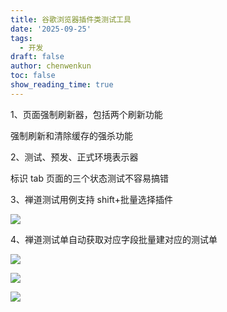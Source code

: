 ```yaml
---
title: 谷歌浏览器插件类测试工具
date: '2025-09-25'
tags:
  - 开发
draft: false
author: chenwenkun
toc: false
show_reading_time: true
---
```

1、页面强制刷新器，包括两个刷新功能

强制刷新和清除缓存的强杀功能

2、测试、预发、正式环境表示器

标识 tab 页面的三个状态测试不容易搞错

3、禅道测试用例支持 shift+批量选择插件

![](https://prod-files-secure.s3.us-west-2.amazonaws.com/c205fb54-92b2-4987-8be3-972b67d27acc/7ca8990d-2ef0-4ad6-8256-c807dbb8b3d5/image.png?X-Amz-Algorithm=AWS4-HMAC-SHA256&X-Amz-Content-Sha256=UNSIGNED-PAYLOAD&X-Amz-Credential=ASIAZI2LB466Q25TCDEU%2F20251031%2Fus-west-2%2Fs3%2Faws4_request&X-Amz-Date=20251031T181635Z&X-Amz-Expires=3600&X-Amz-Security-Token=IQoJb3JpZ2luX2VjEFIaCXVzLXdlc3QtMiJHMEUCIQCgStJl9q8wxEVtT9D%2F9TIISHt5Sj78JH4U1fTI8llcsAIgW6yJ4S751T21EoeCZnZAgIXneiWdj0W2xzk%2FgP6agmwq%2FwMIGxAAGgw2Mzc0MjMxODM4MDUiDKyk49Hs6Frpa%2Fif0CrcA22chnhAirOHCSrp1Mb4N%2F1k68BghONnk6jpT%2FKgXg%2FzDlV3C9XgNbDm%2Fvfsq5evUOQf6DCTNI3a6kbx0e%2FgBSL4CYC7tlNzfSl20juzYtt%2Bo5MN70PhZix2GaTMqSTUA82DH5pSVo93%2F%2FO16MD2z9Sdz30SjJ%2BGMrIR7gzY5xpOzDoZ11cFe2%2Faz84NW9feo3SElQ8Oy37IVV761gMBShTHL6mWPNutZijPTRyASCOaolpqZEKLm2n%2F4InHZWbzw%2By5pdhJ67Ji78eKHzSrLqj1SzziIKBVOiG3%2F7aKgXgfYbUmPLKjbN9lS7gk7eTsjC2v3CXNIp%2BhZyxeD3O6AWdl9WrILM2pG0TJ0SPg7vnbF80F5KaOagSh3DXjBYtW6zNWYe9lyu%2FA62%2BIATtYX4m0VBzACQBXsv5LydnbxRwcIi%2Fs4%2B9RR1b7%2BQTumTcDBAR%2Fb5F%2FV64PQUj3sFHD8PpOEGs1XADmM2HmFeMSMstqZliLiOw7%2Ba0JK2o7FqBE%2FSmMRiE71UPDqI4FiqrAJGNcekPbYF2CEjUcPwDZRwzgeL2V%2FKCv3MF%2BHpauVUtzW0sFlMuGxS27LRLKSfjWhLgmqnJs0xHwLD%2Bk7zf09XF1WRtuzD1%2BQdoHCkPrMNr1k8gGOqUB1dqEKUNq9Cbgt6qgmsXQ6%2FVuQEf0arOdjCF503Utb3c0X7mSd21VIGPg3MR8aJLcFC4UgES0xOuwg%2FoCvdSOyL2KGurFlp5DRf3MSlWoQ0WFhs2eTn85qeXNAgAxsyV3ooUwCTe9PtvnCjyEm6pgN%2BKNcZoOhYPGayXpEznLqV%2BKqjaxCg2jEhu%2BdORn%2B64ajaJcZbnGFquKVQExZMaSarcu%2BXNa&X-Amz-Signature=48cb16942efa90c526352cd5e2fa3a1a96f775d47782cf31a46861b7a4dba396&X-Amz-SignedHeaders=host&x-amz-checksum-mode=ENABLED&x-id=GetObject)

4、禅道测试单自动获取对应字段批量建对应的测试单

![](https://prod-files-secure.s3.us-west-2.amazonaws.com/c205fb54-92b2-4987-8be3-972b67d27acc/1ea39b01-dd1c-4a56-bb09-4fe87447f5c7/image.png?X-Amz-Algorithm=AWS4-HMAC-SHA256&X-Amz-Content-Sha256=UNSIGNED-PAYLOAD&X-Amz-Credential=ASIAZI2LB466Q25TCDEU%2F20251031%2Fus-west-2%2Fs3%2Faws4_request&X-Amz-Date=20251031T181635Z&X-Amz-Expires=3600&X-Amz-Security-Token=IQoJb3JpZ2luX2VjEFIaCXVzLXdlc3QtMiJHMEUCIQCgStJl9q8wxEVtT9D%2F9TIISHt5Sj78JH4U1fTI8llcsAIgW6yJ4S751T21EoeCZnZAgIXneiWdj0W2xzk%2FgP6agmwq%2FwMIGxAAGgw2Mzc0MjMxODM4MDUiDKyk49Hs6Frpa%2Fif0CrcA22chnhAirOHCSrp1Mb4N%2F1k68BghONnk6jpT%2FKgXg%2FzDlV3C9XgNbDm%2Fvfsq5evUOQf6DCTNI3a6kbx0e%2FgBSL4CYC7tlNzfSl20juzYtt%2Bo5MN70PhZix2GaTMqSTUA82DH5pSVo93%2F%2FO16MD2z9Sdz30SjJ%2BGMrIR7gzY5xpOzDoZ11cFe2%2Faz84NW9feo3SElQ8Oy37IVV761gMBShTHL6mWPNutZijPTRyASCOaolpqZEKLm2n%2F4InHZWbzw%2By5pdhJ67Ji78eKHzSrLqj1SzziIKBVOiG3%2F7aKgXgfYbUmPLKjbN9lS7gk7eTsjC2v3CXNIp%2BhZyxeD3O6AWdl9WrILM2pG0TJ0SPg7vnbF80F5KaOagSh3DXjBYtW6zNWYe9lyu%2FA62%2BIATtYX4m0VBzACQBXsv5LydnbxRwcIi%2Fs4%2B9RR1b7%2BQTumTcDBAR%2Fb5F%2FV64PQUj3sFHD8PpOEGs1XADmM2HmFeMSMstqZliLiOw7%2Ba0JK2o7FqBE%2FSmMRiE71UPDqI4FiqrAJGNcekPbYF2CEjUcPwDZRwzgeL2V%2FKCv3MF%2BHpauVUtzW0sFlMuGxS27LRLKSfjWhLgmqnJs0xHwLD%2Bk7zf09XF1WRtuzD1%2BQdoHCkPrMNr1k8gGOqUB1dqEKUNq9Cbgt6qgmsXQ6%2FVuQEf0arOdjCF503Utb3c0X7mSd21VIGPg3MR8aJLcFC4UgES0xOuwg%2FoCvdSOyL2KGurFlp5DRf3MSlWoQ0WFhs2eTn85qeXNAgAxsyV3ooUwCTe9PtvnCjyEm6pgN%2BKNcZoOhYPGayXpEznLqV%2BKqjaxCg2jEhu%2BdORn%2B64ajaJcZbnGFquKVQExZMaSarcu%2BXNa&X-Amz-Signature=ced2f6a474772d7b1f4bb3ef790f5e84381b8dcc0c9c4d7ae9fb6e03c5872304&X-Amz-SignedHeaders=host&x-amz-checksum-mode=ENABLED&x-id=GetObject)

![](https://prod-files-secure.s3.us-west-2.amazonaws.com/c205fb54-92b2-4987-8be3-972b67d27acc/fa727f1d-546c-42aa-9508-d8d3d1275bcd/image.png?X-Amz-Algorithm=AWS4-HMAC-SHA256&X-Amz-Content-Sha256=UNSIGNED-PAYLOAD&X-Amz-Credential=ASIAZI2LB466Q25TCDEU%2F20251031%2Fus-west-2%2Fs3%2Faws4_request&X-Amz-Date=20251031T181635Z&X-Amz-Expires=3600&X-Amz-Security-Token=IQoJb3JpZ2luX2VjEFIaCXVzLXdlc3QtMiJHMEUCIQCgStJl9q8wxEVtT9D%2F9TIISHt5Sj78JH4U1fTI8llcsAIgW6yJ4S751T21EoeCZnZAgIXneiWdj0W2xzk%2FgP6agmwq%2FwMIGxAAGgw2Mzc0MjMxODM4MDUiDKyk49Hs6Frpa%2Fif0CrcA22chnhAirOHCSrp1Mb4N%2F1k68BghONnk6jpT%2FKgXg%2FzDlV3C9XgNbDm%2Fvfsq5evUOQf6DCTNI3a6kbx0e%2FgBSL4CYC7tlNzfSl20juzYtt%2Bo5MN70PhZix2GaTMqSTUA82DH5pSVo93%2F%2FO16MD2z9Sdz30SjJ%2BGMrIR7gzY5xpOzDoZ11cFe2%2Faz84NW9feo3SElQ8Oy37IVV761gMBShTHL6mWPNutZijPTRyASCOaolpqZEKLm2n%2F4InHZWbzw%2By5pdhJ67Ji78eKHzSrLqj1SzziIKBVOiG3%2F7aKgXgfYbUmPLKjbN9lS7gk7eTsjC2v3CXNIp%2BhZyxeD3O6AWdl9WrILM2pG0TJ0SPg7vnbF80F5KaOagSh3DXjBYtW6zNWYe9lyu%2FA62%2BIATtYX4m0VBzACQBXsv5LydnbxRwcIi%2Fs4%2B9RR1b7%2BQTumTcDBAR%2Fb5F%2FV64PQUj3sFHD8PpOEGs1XADmM2HmFeMSMstqZliLiOw7%2Ba0JK2o7FqBE%2FSmMRiE71UPDqI4FiqrAJGNcekPbYF2CEjUcPwDZRwzgeL2V%2FKCv3MF%2BHpauVUtzW0sFlMuGxS27LRLKSfjWhLgmqnJs0xHwLD%2Bk7zf09XF1WRtuzD1%2BQdoHCkPrMNr1k8gGOqUB1dqEKUNq9Cbgt6qgmsXQ6%2FVuQEf0arOdjCF503Utb3c0X7mSd21VIGPg3MR8aJLcFC4UgES0xOuwg%2FoCvdSOyL2KGurFlp5DRf3MSlWoQ0WFhs2eTn85qeXNAgAxsyV3ooUwCTe9PtvnCjyEm6pgN%2BKNcZoOhYPGayXpEznLqV%2BKqjaxCg2jEhu%2BdORn%2B64ajaJcZbnGFquKVQExZMaSarcu%2BXNa&X-Amz-Signature=34520be6f0f81a4bb5499359aa4e40887d9b7e809752e7b39840641d0c69019b&X-Amz-SignedHeaders=host&x-amz-checksum-mode=ENABLED&x-id=GetObject)

![](https://prod-files-secure.s3.us-west-2.amazonaws.com/c205fb54-92b2-4987-8be3-972b67d27acc/2a374ca8-3be3-4978-8ee1-2331f1db0267/image.png?X-Amz-Algorithm=AWS4-HMAC-SHA256&X-Amz-Content-Sha256=UNSIGNED-PAYLOAD&X-Amz-Credential=ASIAZI2LB466Q25TCDEU%2F20251031%2Fus-west-2%2Fs3%2Faws4_request&X-Amz-Date=20251031T181635Z&X-Amz-Expires=3600&X-Amz-Security-Token=IQoJb3JpZ2luX2VjEFIaCXVzLXdlc3QtMiJHMEUCIQCgStJl9q8wxEVtT9D%2F9TIISHt5Sj78JH4U1fTI8llcsAIgW6yJ4S751T21EoeCZnZAgIXneiWdj0W2xzk%2FgP6agmwq%2FwMIGxAAGgw2Mzc0MjMxODM4MDUiDKyk49Hs6Frpa%2Fif0CrcA22chnhAirOHCSrp1Mb4N%2F1k68BghONnk6jpT%2FKgXg%2FzDlV3C9XgNbDm%2Fvfsq5evUOQf6DCTNI3a6kbx0e%2FgBSL4CYC7tlNzfSl20juzYtt%2Bo5MN70PhZix2GaTMqSTUA82DH5pSVo93%2F%2FO16MD2z9Sdz30SjJ%2BGMrIR7gzY5xpOzDoZ11cFe2%2Faz84NW9feo3SElQ8Oy37IVV761gMBShTHL6mWPNutZijPTRyASCOaolpqZEKLm2n%2F4InHZWbzw%2By5pdhJ67Ji78eKHzSrLqj1SzziIKBVOiG3%2F7aKgXgfYbUmPLKjbN9lS7gk7eTsjC2v3CXNIp%2BhZyxeD3O6AWdl9WrILM2pG0TJ0SPg7vnbF80F5KaOagSh3DXjBYtW6zNWYe9lyu%2FA62%2BIATtYX4m0VBzACQBXsv5LydnbxRwcIi%2Fs4%2B9RR1b7%2BQTumTcDBAR%2Fb5F%2FV64PQUj3sFHD8PpOEGs1XADmM2HmFeMSMstqZliLiOw7%2Ba0JK2o7FqBE%2FSmMRiE71UPDqI4FiqrAJGNcekPbYF2CEjUcPwDZRwzgeL2V%2FKCv3MF%2BHpauVUtzW0sFlMuGxS27LRLKSfjWhLgmqnJs0xHwLD%2Bk7zf09XF1WRtuzD1%2BQdoHCkPrMNr1k8gGOqUB1dqEKUNq9Cbgt6qgmsXQ6%2FVuQEf0arOdjCF503Utb3c0X7mSd21VIGPg3MR8aJLcFC4UgES0xOuwg%2FoCvdSOyL2KGurFlp5DRf3MSlWoQ0WFhs2eTn85qeXNAgAxsyV3ooUwCTe9PtvnCjyEm6pgN%2BKNcZoOhYPGayXpEznLqV%2BKqjaxCg2jEhu%2BdORn%2B64ajaJcZbnGFquKVQExZMaSarcu%2BXNa&X-Amz-Signature=6b1c6cc5d67133ce34c350d6febcd85570956f0394cee880fdbd391325076fad&X-Amz-SignedHeaders=host&x-amz-checksum-mode=ENABLED&x-id=GetObject)
